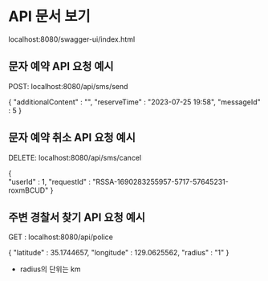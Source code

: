 # API 문서 보기
localhost:8080/swagger-ui/index.html

## 문자 예약 API 요청 예시

POST: localhost:8080/api/sms/send

{
    "additionalContent" : "",
    "reserveTime" : "2023-07-25 19:58",
    "messageId" : 5
}

## 문자 예약 취소 API 요청 예시

DELETE: localhost:8080/api/sms/cancel

{   
    "userId" : 1,
    "requestId" : "RSSA-1690283255957-5717-57645231-roxmBCUD"
}

## 주변 경찰서 찾기 API 요청 예시

GET : localhost:8080/api/police

{
    "latitude" : 35.1744657,
    "longitude" : 129.0625562,
    "radius" : "1"
}

* radius의 단위는 km